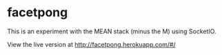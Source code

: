 # facetpong

This is an experiment with the MEAN stack (minus the M) using SocketIO.

View the live version at http://facetpong.herokuapp.com/#/